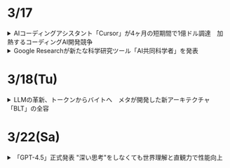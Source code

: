 # 3/17  
<details><summary>AIコーディングアシスタント「Cursor」が4ヶ月の短期間で1億ドル調達　加熱するコーディングAI開発競争</summary>

AIコーディングアシスタント「Cursor(カーソル)」を開発するAnysphereが約１億ドルの資金調達を実施し、評価額が26億ドルに達したことが明らかになった。  
これは、わずか４ヶ月前の４億ドルから、6.5倍という急激な評価額の上昇である。Cursorは、OpenAI、Midjourney、Shopifyなど著名企業も採用する人気ツールで、収益も急成長を遂げている。  

開発者向けAIアシスタント市場では、マイクロソフトのGitHub Copilotも無料版をリリースするなど、多くのプレイヤーが競争を繰り広げているが、そのなかでも一際注目を集めているCursorの強み・特徴えお分析しつつ、急成長の背景を探っていく。  
### 盛り上がるAIコーディングツールの市場で注目される「Cursor」  
AIコーディングツールの市場の成長は著しく、米国のマーケット調査会社Polaris Researchによると、2032年までに271億7,000万ドルの規模に達すると予想されており、GitHubによる最新の開発者アンケートでは、回答者の大多数が何らかの形でAIツールを導入していると答えている。  

中でも人気のCursorを開発するAnysphereは、マサチューセッツ工科大学の学生だったマイケル・トレーエル氏らが2022年に設立したスタートアップである。同社は、OpenAIのアクセラレータープログラムを経て急成長を遂げ、40.000社を超える顧客を抱える企業へと成長した。  

2024年4月時点で年間400万ドルだった収益は、10月には月間400万ドル(年換算4,800万ドル)にまで拡大。昨年11月には、AIコーディングアシスタント「Supermaven」を非公開の金額で買収し、さらなる躍進を目指している。  

### Cursorの強みはそのシンプルさ  
Cursorが目指しているのは、複雑なプログラミングをよりシンプルかつ効率的に実現可能にすることである。  

主な特徴は、簡潔な指示を解釈して実用的なコードスニペット(プログラミング言語の中で切り貼りして再利用できるコード)などに変換し、外部から見た時の挙動は変えずに、理解や修正がしやすいようにプログラムの内部構造を整理する「コードリファクタリング」を数秒で実行する機能である。  

すでに使用しているツールやフレームワークとも簡単に統合できるようになっており、この互換性により、既存のワークフローに大きな変更を加えることなく、AIツールの導入ができることもメリットである。  

料金体系もシンプルで、２週間の無料トライアル後、プロプランが月額20ドル、ビジネスプランが月額40ドルとなっている。  

### 「Tab」キー連打でコーディング  
シンプルさを強調するCursorの謳い文句は、「Tab」キーの連打でコーディングできる、というものである。コードを入力すると、AIが続きのコードを提案し、「Tab」キーをクリックしていくことで、次々とAIによって瞬時に生成されるコードが後に続いていく。  

OpenAIの共同設立者であり、テスラのAiディレクターとしても知られるアンドレイ・カーパシー氏はXで、「Future be like tab tab tab」とツイートし、「コーディングの未来はTab連打」と、Cursorの使用感を伝えた。  

Cursorで使用するAIは、初期から利用されていたGPT-4/GPT-4oに加え、現在は、コーディングが高速で正確であると評判のClaude 3.5 Sonnet LLMも任意で選択可能である。  

### 汎用性の高さと高速なコード補完のCodeium  
Aiコーディングアシスタントの中では、昨年の資金調達で1億5,000万ドルを調達し、評価額が12億5,000万ドルに達したユニコーン企業、Codeiumも注目株である。  

コード関連タスクに最適化された独自開発の大規模言語モデル(LLM)を活用したCodeiumのプラットフォームは、高速なコード提案やエラー検出、コードの自動最適化の提供をすることで、ソフトウェア開発の効率化を図ることができる。  

Codeiumは汎用性の高さに強みがあり、70を超えるプログラミング言語をサポートしていることに加えて、40を超える統合開発環境(IDE)とシームレスに統合することができる。  

### 開発者を堅実にサポートするAugment  
一方、2024年4月に2億2,700万ドルを調達、総調達額が2億5,2000万ドルへと達し、ユニコーン企業まであと一歩の評価額9億7,700万ドルとなっているのが、同じくカリフォルニア発のAugmentである。  

AugmentのAIコーディングアシスタントは、リアルタイムでの高度なエラー検出や修正案の提案、コード内の脆弱性を検出しセキュリティを強化、また大規模な開発者チームに向け、共同ワークフローを最適化するような機能も備えているなど、開発者を多方面からサポートする堅実なアプローチに定評がある。Slackなど外部チームワークコミュニケーションサービスとの連携も可能である。  

### AIコーディングによる新たな課題や負担も  
もっとも、他の分野でのAIツールと同じように、AIコーディングへの現場からの評価はいまだ厳しいものである。  

サンフランシスコのAI企業Harnessから発表された500人のソフトウェアエンジニアを対象とした調査によると、95%以上がAiツールがエンジニアの燃え尽き症候群を軽減できると好意的に受け止めている一方で、半数以上(59%)がAI生成コードがエラーを引き起こしていること、また回答者の92%が、AIツールによってデバッグが必要なコードが影響を及ぼす範囲が拡大していると回答した。  

また、3分の2以上の回答者が、AI生成コードのデバッグやAI関連のセキュリティ脆弱性の解決に人間が多くの時間を費やしていると指摘した。  

これは、開発者が自身のコードのデバッグより時間がかかるとされる「自分が作成に関与していないコードのデバッグ」に時間をとられているためではないかと指摘されており、AIツールの導入が効率化をもたらす一方で、新たな課題や負担を開発者に課している現状が浮き彫りになっている。
</details>

<details><summary>Google Researchが新たな科学研究ツール「AI共同科学者」を発表</summary>

Googleは、同社の生成AI「Gemini 2.0」を使用して構築されたシステム「AI co-scientist」（AI共同科学者）を発表した。  

研究者が自然言語で研究目標を指定すると、AI co-scientistが仮説、研究概要、実験プロトコルなどを生成する。生成されたものに対して、研究者が自然言語でフィードバックすることなども可能。  

AI co-scientistは、調査収集と作業の洗練において研究者を支援するツールであり、科学的プロセスを自動化するものではないという。  

Trusted Testerプログラムに参加している研究者は、AI co-scientistに早期アクセスできるようになる。  
</details>

# 3/18(Tu)  
<details><summary>LLMの革新、トークンからバイトへ　メタが開発した新アーキテクチャ「BLT」の全容</summary>

### 大規模言語モデル開発の課題；トークン利用における非効率性  
AI研究コミュニティは、大規模言語モデル（LLM）の新たな改善方法を模索し続けている。  

特に注目される課題の1つとして、既存LLｍが依拠するトークンベースアーキテクチャにおける非効率性が挙げられる。  

そもそも、LLMの文脈における「トークン」とは、事前に定義されたバイト（データの最小単位）の組合わせのことを指す。LLMは、入力テキストをこのトークンに分解して処理する。これにより、計算リソースを効率的に使用することが可能になる。  

例えば「intelligence」という単語を考えてみる。コンピュータ上では、この単語は「i」「n」「t」「e」「l」「l」「l」「i」「g」「e」「n」「c」「e」という12個の文字（バイト）として保存されている。しかし、LLMはこの単語全体を「intelligence」という1つのトークンとして扱うことができる。これは、人間が文字を1つずつ読むのではなく、「intelligence」を1つの意味のある単位として瞬時に認識するのと似た仕組みである。このおうに単語やよく使われる文字の組合わせを1つのトークンとして扱うことで、LLNはテキストをより効率的に処理できるようになる。  

しかし、このトークンベースのアプローチには、いくつかの重大な課題が存在する。その1つが、固定された語彙に起因する処理の偏りである。特にウェブ上での出現頻度が低い言語を処理する際、その言語の単語が語彙に含まれていないために、処理が遅くなったり、コストが増大したりする問題が発生する。  

たとえば「computer」という単語は1つのトークンとして処理できるが、ウェブ上で出現頻度の低い言語の単語は、「co」「mp」「ut」「er」のように複数の小さなトークンに分割して処理せざるを得ない場合がある。これは、その言語の単語が事前に定義された語彙に含まれていないため起こる。このような分割処理は、計算コストの増加や処理速度の低下、さらには精度の低下にもつながる可能性がある。  

また、スペルミスへの対応も大きな課題となっている。入力テキストに誤字があった場合、モデルが不適切なトークン分割を行う可能性があり、結果として処理制度が低下する。さらに、文字レベルのタスク、たとえばン文字列の操作などにおいても、トークンベースのモデルは苦手とする傾向にあるとされる。  

トークン語彙の修正や拡張にも大きな制約がある。語彙を変更するには、モデルの再学習が必要となる。またトークン語彙を拡張する場合、モデルのアーキテクチャ自体の変更が必要となり、追加された複雑性に対応するための調整が求められる。  

代替案として、LLMを単一のバイトで直接学習させる方法も考えられる。これにより、上述した多くの問題を解決できる可能性がある。しかし、こおｎ方法にも大きな課題がある。バイトレベルのLLMは、大規模なモデルを学習させるためのコストが法外に高く、また非常に長いシーケンスを処理することができない。これが、現在のLLMにおいてトークン化が必須のプロセスとして残されている主な理由である。  

### メタの研究者らが発表したトークンに依拠しないアプローチ、その概要  

こうした課題に対し、メタとワシントン大学の研究者らが画期的な解決策を提示した。それが新しいアーキテクチャ「[Byte Latent Transformer(BLT)](https://ai.meta.com/research/publications/byte-latent-transformer-patches-scale-better-than-tokens/)」である。  

BLTは、トークナイザーを使用せずに生のバイトデータから直接学習できる初のアーキテクチャとして注目を集めている。  

BLTの中核となるのは、バイトを動的にパッチにグループ化する手法である。このアプローチでは、データの複雑さに応じて計算リソースを柔軟に配分することが可能となる。例えば、単語の末尾部分のように予測が比較的容易な部分には少ないリソースを割り当て、文の最初の単語など、予測が困難な部分により多くの計算リソースを配分する。  

アーキテクチャは3つのブロックで構成されている。2つの軽量なバイトレベルのローカルモデル（エンコーダー/デコーダー）と、1つの大規模な「潜在グローバルトランスフォーマー」である。エンコーダーは入力バイトをパッチ表現に変換し、デコーダーはパッチ表現を生のバイトに戻す役割を担う。そして、グローバルトランスフォーマーが学習と推論の主要な処理を行う。  

![image](https://github.com/user-attachments/assets/3e7bbc66-0324-40b6-a3d2-5c9270481e77)  

これは、多言語の会議での通訳システムのようなものといえるだろう。エンコーダーは、参加者の発言（入力データ）を一定のまとまり（パッチ）に整理して、会議の共通言語（パッチ表現）に変換する通訳者の役割を果たす。グローバルトランスフォーマーは、その共通言語で行われる会議の本体であり、実際の議論や意思決定（主要な処理）を行う。そして、デコーダーは、会議での決定事項を再び各参加者の言語（出力データ）に翻訳して伝える通訳者の役割を担う。このように3つの要素が連携することで、効率的な情報処理を実現している。  

一方、従来のLLMは、事前に定義された固定の辞書（トークナイザー）を使用する仕組みである。この会議の例でいえば、全ての参加者が同じ辞書を使って発言を定型的な方言に変換してから会議に参加するようなものである。この方法は効率的である一方、辞書に載っていない表現や新しい言い回しに対応できないという制約がある。これに対しBLTは、入力される情報の特性に応じて柔軟に処理方法を変えることができ、より自然な言語処理を実現できる。  

この新しいアプローチの特筆すべき点は、従来のトークンベースのモデルと同等のパフォーマンスを達成しながら、推論効率を大幅に改善できる点にある。研究チームの実験によると、BLTはLlama 3と同等の学習西欧を示しながら、推論時のFLOP（浮動小数点演算）を最大50%削減することに成功している。  

また、BLTは固定語彙を持たないため、任意のバイトグループをパッチとしてマッピングできる。これにより、エンコーダーとデコーダーの軽量な学習モジュールを通じて、柔軟なパッチ表現の生成が可能となった。研究チームは、この手法がトークンベースのモデルよりも効率的なコンピューティングリソースの配分を実現すると指摘している。  

さらに、BLTは従来のトークンベースモデルが抱える効率性とパフォーマンスのトレードオフ問題も解決している。従来モデルでは、処理できる単語や表現の種類（語彙）を増やすと、一度に処理できるデータ量は増えるものの、その分だけモデル全体で必要となる計算処理量も大きく増加してしまうという課題があった。BLTは、データの複雑さに基づいてコンピューティングリソースのバランスを取ることで、この問題を克服している。  

### BLTアプローチ、特に注目すべき点  
トークンに依存しないBLTの性能評価において、特に注目すべき点が3つある。  

１つ目は、推論効率における大幅な改善である。上記でも言及したが、研究チームの実験によると、BLTはLlama 3と同等の性能を維持しながら、推論時のコンピューティングコストを最大50%削減することに成功。データの複雑さに基づいて計算リソースを動的に配分する手法を採用したことが奏功した。  

2つ目は、低頻出言語への対応力の向上である。BLTは、101の異なる言語間の翻訳精度を測定する「FLORES-101」ベンチマークにおける低頻出言語の翻訳タスクで、Llama 3トークナイザーを使用したモデルを上回る性能を示した。英語への翻訳では2ポイント、英語からの翻訳では0.5ポイントの優位性が確認された。特にアルメニア語(1.7%から6.3%へ)、ベンガル語(4.7%から12.7%へ)などの言語で顕著な改善が見られた。  
![image](https://github.com/user-attachments/assets/4521f675-ca61-4b8a-80db-247c2a139fca)  

3つ目は、文字レベルでの理解力の大幅向上である。AIモデルが個々の文字をどれだけ正確に理解し操作できるかを測定できるテスト「CUTE」ベンチマークでは、BLTはトークンベースのLlama 3モデルを25ポイント以上上回る結果を示した。特にスペリング関連タスクでは99.9%という驚異的な正確性を達成。直接バイトレベルで処理を行うBLTの特性が、文字レベルの操作に効果的に機能していることが示された格好である。  
![image](https://github.com/user-attachments/assets/8a86e19b-7fe7-466a-b0bc-cd5aea048466)  

現在のLLM分野は、エージェントシステム開発や推論モデル開発が特に注目を集めているが、トークンベースのアーキテクチャに挑む研究開発はまだ少ないのが現状である。一方、メタのこの研究開発が呼び水となり、BLTを含む多様なアプローチが登場するシナリオも考えられる。  
</details>

# 3/22(Sa)
<details><summary>「GPT-4.5」正式発表 "深い思考"をしなくても世界理解と直観力で性能向上</summary>

米OpenAIは2月28日、生成AIチャットの「ChatGPT」に搭載するAIモデルとして「GPT-4.5」を発表した。同社の「o1」や「o3-mini」などの長く考えて性能を向上する方式は取っておらず、教師なし学習により「GPT-4o」よりも高性能になったという。月額200ドルのProユーザーは同日から利用可能。PlusやTeam、Enterpriseなどの有料プランユーザーには一週間ほどで提供する。  

GPT-4.5では、学習時の計算リソースとデータ拡張、アーキテクチャと最適化の革新により、長く考えず方式でなくても性能を向上させることができたという。その結果、幅広い知識と深い世界理解を備えたモデルとなり、ハルシネーションの提言や幅広いトピックにおける信頼性も向上したとしている。  

GPT-4.5を発表したライブ配信では、o1との比較もライブで実施。o１が返答するのに時間をかけるのに対し、GPT-4.5はすぐに返事を返した。登壇した同社の研究者は回答の内容について「o1も役立つ。多くの情報を出力していて、(質問の)話題を初めて学ぶなら知りたいことがたくさんある」としつつ、「GPT-4.5の答えは流れがずっと自然。アイデアを通じて私の思考をガイドしてくれる」と評した。  
![image](https://github.com/user-attachments/assets/a47f2700-90ab-4807-af79-e20f9cee3242)  

各種ベンチマークテストでは、すべてのスコアでGPT-4oを超えた一方で、o3-miniには一歩及ばないという結果に。これについて同社の研究者は「o3-miniは答える前に考えることができる。GPT-4.5は答える前に考えることができなくても、このような高いスコアを獲得できるのは非常に印象的」と話した。そんな中でもコーディング性能を測るベンチマーク2種のうちの片方（SWE-Lancer Diamond）では、o3-miniの10.8%を超える32.6%の性能を見せている。  

また、OpenAIは今回のGPT-4.5を「研究プレビュー」と位置付けている。OpenAIもこのモデルを実験している段階であり「教師なし学習で出現する能力をユーザーと一緒に探索したい」とした。  
![image](https://github.com/user-attachments/assets/b5f97010-17a9-4e86-8ead-f04eabcfaabc)  
LLM（大規模言語モデル）の事実性を単純ながら難易度の高い知識問題で測定。このテストではo1やo3-miniも抑えてGPT-4.5がトップに  

![image](https://github.com/user-attachments/assets/1e10520c-a2e9-4c7b-ae68-9d0324fb1b66)  
人間のテスターがGPT-4.5とGPT-4oを比較し評価したところ、3種全てでGPT-4.5が上回った  

![image](https://github.com/user-attachments/assets/3ecbbb65-744f-425b-9486-8f3ad7550f1b)  
歴代AIモデルに「なぜ海はしょっぱいのか」と聞いた結果。2018年のGPT-1の回答は「ワードサラダ」だった  

![image](https://github.com/user-attachments/assets/6d7ff6fc-55bd-400a-9550-dee15d88447a)  
2019年のGPT-2になり、間違っているが改善  

![image](https://github.com/user-attachments/assets/05a3788b-07dc-4459-8f96-c701c86967fe)  
2023年のGPT-3.5 Turboで初めて正解に。しかし説明はなく不要な詳細がある  

![image](https://github.com/user-attachments/assets/07b46dcf-084f-4009-85b9-05a0faddd940)
GPT-4 Turboは良い答えに。ただし事実をリストアップしているようでもある  

![image](https://github.com/user-attachments/assets/5bc459ae-4f12-4825-86ba-fae495098d85)  
GPT-4.5は明確で簡潔でまとまりのある答えに  

![image](https://github.com/user-attachments/assets/fbab09e0-0bed-4116-8a1e-4fc4ba8ffde0)  
GPT-4.5とGPT-4o、o3-miniのベンチマーク比較  
</details>
